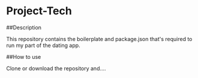 # Project-Tech

##Description

This repository contains the boilerplate and package.json that's required to run my part of the dating app.

##How to use

Clone or download the repository and....
